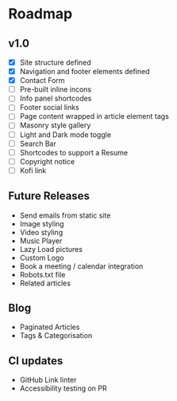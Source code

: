 # Roadmap

## v1.0

- [x] Site structure defined
- [x] Navigation and footer elements defined
- [x] Contact Form
- [ ] Pre-built inline incons
- [ ] Info panel shortcodes
- [ ] Footer social links
- [ ] Page content wrapped in article element tags
- [ ] Masonry style gallery
- [ ] Light and Dark mode toggle
- [ ] Search Bar
- [ ] Shortcodes to support a Resume
- [ ] Copyright notice
- [ ] Kofi link

## Future Releases

- Send emails from static site
- Image styling
- Video styling
- Music Player
- Lazy Load pictures
- Custom Logo
- Book a meeting / calendar integration
- Robots.txt file
- Related articles

## Blog

- Paginated Articles
- Tags & Categorisation

## CI updates

- GitHub Link linter
- Accessibility testing on PR
